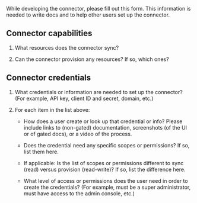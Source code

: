 While developing the connector, please fill out this form. This information is needed to write docs and to help other users set up the connector.

## Connector capabilities

1. What resources does the connector sync?

2. Can the connector provision any resources? If so, which ones? 

## Connector credentials 

1. What credentials or information are needed to set up the connector? (For example, API key, client ID and secret, domain, etc.)

2. For each item in the list above: 

   * How does a user create or look up that credential or info? Please include links to (non-gated) documentation, screenshots (of the UI or of gated docs), or a video of the process. 

   * Does the credential need any specific scopes or permissions? If so, list them here. 

   * If applicable: Is the list of scopes or permissions different to sync (read) versus provision (read-write)? If so, list the difference here. 

   * What level of access or permissions does the user need in order to create the credentials? (For example, must be a super administrator, must have access to the admin console, etc.)  
